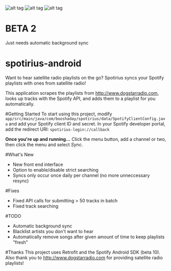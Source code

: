 ![alt tag](http://i.imgur.com/qv25PJf.png) ![alt tag](http://i.imgur.com/EuyRXGI.png) ![alt tag](http://i.imgur.com/VmcfB7o.png)

# BETA 2
Just needs automatic background sync

# spotirius-android
Want to hear satellite radio playlists on the go? Spotirius syncs your Spotify playlists with ones from satellite radio!

This application scrapes the playlists from http://www.dogstarradio.com, looks up tracks with the Spotify API, and adds them to a playlist for you automatically.


#Getting Started
To start using this project, modify <code>app/src/main/java/com/booshaday/spotirius/data/SpotifyClientConfig.java</code> and add your Spotify client ID and secret. In your Spotify developer portal, add the redirect URI: <code>spotirius-login://callback</code>

**Once you're up and running...**
Click the menu button, add a channel or two, then click the menu and select *Sync*.


#What's New
* New front end interface
* Option to enable/disable strict searching
* Syncs only occur once daily per channel (no more unneccessary resync)


#Fixes
* Fixed API calls for submitting > 50 tracks in batch
* Fixed track searching


#TODO
* Automatic background sync
* Blacklist artists you don't want to hear
* Automatically remove songs after given amount of time to keep playlists "fresh"



#Thanks
This project uses Retrofit and the Spotify Android SDK (beta 10). Also thank you to http://www.dogstarradio.com for providing satellite radio playlists!
